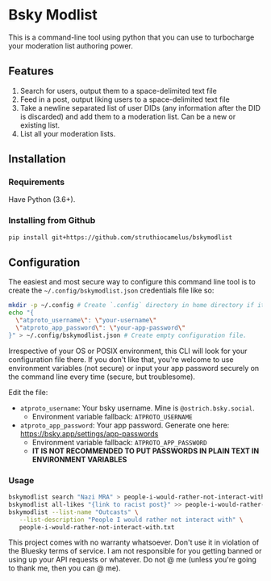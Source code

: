 # Bsky Modlist

This is a command-line tool using python that you can use to turbocharge your
moderation list authoring power.

## Features

1. Search for users, output them to a space-delimited text file
2. Feed in a post, output liking users to a space-delimited text file
3. Take a newline separated list of user DIDs (any information after 
   the DID is discarded) and add them to a moderation list. Can be a new
   or existing list.
4. List all your moderation lists.

## Installation

### Requirements

Have Python (3.6+). 

### Installing from Github

```bash
pip install git+https://github.com/struthiocamelus/bskymodlist
```

## Configuration

The easiest and most secure way to configure this command line tool is to
create the `~/.config/bskymodlist.json` credentials file like so:

```bash
mkdir -p ~/.config # Create `.config` directory in home directory if it doesn't exist
echo "{
  \"atproto_username\": \"your-username\"
  \"atproto_app_password\": \"your-app-password\"
}" > ~/.config/bskymodlist.json # Create empty configuration file.
```

Irrespective of your OS or POSIX environment, this CLI will look for your
configuration file there. If you don't like that, you're welcome to use
environment variables (not secure) or input your app password securely
on the command line every time (secure, but troublesome).

Edit the file:
 - `atproto_username`: Your bsky username. Mine is `@ostrich.bsky.social`.
   - Environment variable fallback: `ATPROTO_USERNAME` 
 - `atproto_app_password`: Your app password. Generate one here: https://bsky.app/settings/app-passwords
   - Environment variable fallback: `ATPROTO_APP_PASSWORD`
   - **IT IS NOT RECOMMENDED TO PUT PASSWORDS IN PLAIN TEXT IN ENVIRONMENT VARIABLES**

### Usage

```bash
bskymodlist search "Nazi MRA" > people-i-would-rather-not-interact-with.txt
bskymodlist all-likes "{link to racist post}" >> people-i-would-rather-not-interact-with.txt
bskymodlist --list-name "Outcasts" \
   --list-description "People I would rather not interact with" \
   people-i-would-rather-not-interact-with.txt

```

This project comes with no warranty whatsoever. Don't use it in violation of the Bluesky terms
of service. I am not responsible for you getting banned or using up your API requests or
whatever. Do not @ me (unless you're going to thank me, then you can @ me).
